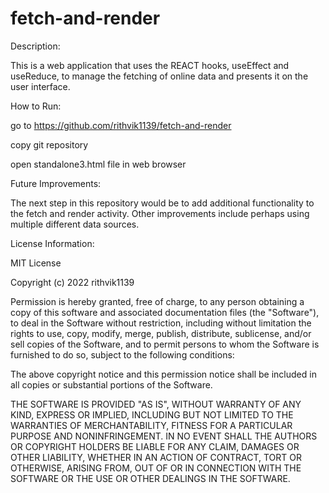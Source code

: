# fetch-and-render

Description:

This is a web application that uses the REACT hooks, useEffect and useReduce, to manage the fetching of online data and presents it on the user interface.

How to Run:

go to https://github.com/rithvik1139/fetch-and-render

copy git repository

open standalone3.html file in web browser

Future Improvements:

The next step in this repository would be to add additional functionality to the fetch and render activity. Other improvements include perhaps using multiple different data sources.

License Information:

MIT License

Copyright (c) 2022 rithvik1139

Permission is hereby granted, free of charge, to any person obtaining a copy of this software and associated documentation files (the "Software"), to deal in the Software without restriction, including without limitation the rights to use, copy, modify, merge, publish, distribute, sublicense, and/or sell copies of the Software, and to permit persons to whom the Software is furnished to do so, subject to the following conditions:

The above copyright notice and this permission notice shall be included in all copies or substantial portions of the Software.

THE SOFTWARE IS PROVIDED "AS IS", WITHOUT WARRANTY OF ANY KIND, EXPRESS OR IMPLIED, INCLUDING BUT NOT LIMITED TO THE WARRANTIES OF MERCHANTABILITY, FITNESS FOR A PARTICULAR PURPOSE AND NONINFRINGEMENT. IN NO EVENT SHALL THE AUTHORS OR COPYRIGHT HOLDERS BE LIABLE FOR ANY CLAIM, DAMAGES OR OTHER LIABILITY, WHETHER IN AN ACTION OF CONTRACT, TORT OR OTHERWISE, ARISING FROM, OUT OF OR IN CONNECTION WITH THE SOFTWARE OR THE USE OR OTHER DEALINGS IN THE SOFTWARE.
